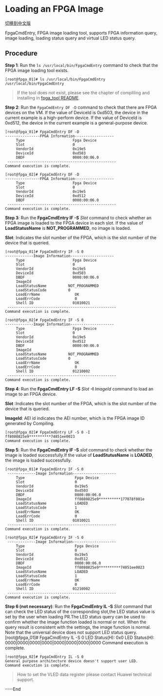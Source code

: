 Loading an FPGA Image
=====================
[切换到中文版](./load_an_fpga_image_cn.md)


FpgaCmdEntry, FPGA image loading tool, supports FPGA information query, image loading, loading status query and virtual LED status query.

Procedure
---------------------

**Step 1**:  Run the `ls /usr/local/bin/FpgaCmdEntry` command to check that the FPGA image loading tool exists.

    [root@fpga_01]# ls /usr/local/bin/FpgaCmdEntry 
	/usr/local/bin/FpgaCmdEntry
> If the tool does not exist,  please see the chapter of compliling and installing in [fpga_tool README](./../README.md).

**Step 2**: Run the `FpgaCmdEntry DF -D` command to check that there are FPGA devices on the VM. If the value of DeviceId is 0xd503, the device in the current example is a high-perform device. If the value of DeviceId is 0xd512, the device in the current example is a general-purpose device.

	[root@fpga_01]# FpgaCmdEntry DF -D 
	----------------FPGA Information------------------
	     Type			           Fpga Device
	     Slot			           0
	     VendorId			       0x19e5
	     DeviceId			       0xd503
	     DBDF			           0000:00:06.0
	 --------------------------------------------------
	Command execution is complete. 
	
	[root@fpga_02]# FpgaCmdEntry DF -D 
	----------------FPGA Information------------------
	     Type			           Fpga Device
	     Slot			           0
	     VendorId			       0x19e5
	     DeviceId			       0xd512
	     DBDF			           0000:00:06.0
	 -------------------------------------------------- 
	Command execution is complete.


**Step 3**: Run the **FpgaCmdEntry IF -S** *Slot* command to check whether an FPGA image is loaded to the FPGA device in each slot. If the value of **LoadStatusName** is **NOT_PROGRAMMED**, no image is loaded.

**Slot**: Indicates the slot number of the FPGA, which is the slot number of the device that is queried.

	[root@fpga_01]# FpgaCmdEntry IF -S 0 
	-------------Image Information--------------------
	     Type			           Fpga Device
	     Slot			           0
	     VendorId			       0x19e5
	     DeviceId			       0xd503
	     DBDF			           0000:00:06.0
	     ImageId			
	     LoadStatusName		     NOT_PROGRAMMED
	     LoadStatusCode		     0
	     LoadErrName		        OK
	     LoadErrCode		        0
	     Shell ID			       01010021
	 --------------------------------------------------
	Command execution is complete. 
	
	[root@fpga_02]# FpgaCmdEntry IF -S 0 
	-------------Image Information--------------------
	     Type			           Fpga Device
	     Slot			           0
	     VendorId			       0x19e5
	     DeviceId			       0xd512
	     DBDF			           0000:00:06.0
	     ImageId			
	     LoadStatusName		     NOT_PROGRAMMED
	     LoadStatusCode		     0
	     LoadErrName		        OK
	     LoadErrCode		        0
	     Shell ID			       01210002
	 --------------------------------------------------
	Command execution is complete.


**Step 4**: Run the **FpgaCmdEntry LF -S** *Slot* **-I** *ImageId* command to load an image to an FPGA device.

**Slot** :Indicates the slot number of the FPGA, which is the slot number of the device that is queried.

**ImageId**: AEI id indicates the AEI number, which is the FPGA image ID generated by Compiling.

	[root@fpga_02]# FpgaCmdEntry LF -S 0 -I ff8080825e9**********74851ee0023
	Command execution is complete.

**Step 5**: Run the **FpgaCmdEntry IF -S** *slot* command to check whether the image is loaded successfully.If the value of **LoadStutusName** is **LOADED**, the image is loaded successfully.

	[root@fpga_01]# FpgaCmdEntry IF -S 0 
	 -------------Image Information-------------------- 
	     Type                       Fpga Device 
	     Slot                       0 
	     VendorId                   0x19e5 
	     DeviceId                   0xd503 
	     DBDF                       0000:00:06.0 
	     ImageId                    ff8080825e9**********177078f001e 
	     LoadStatusName             LOADED 
	     LoadStatusCode             1 
	     LoadErrName                OK 
	     LoadErrCode                0 
	     Shell ID			       01010021
	 -------------------------------------------------- 
	Command execution is complete. 
	
	[root@fpga_02]# FpgaCmdEntry IF -S 0 
	 -------------Image Information-------------------- 
	     Type                       Fpga Device 
	     Slot                       0 
	     VendorId                   0x19e5 
	     DeviceId                   0xd512 
	     DBDF                       0000:00:06.0 
	     ImageId                    ff8080825e9**********74851ee0023 
	     LoadStatusName             LOADED 
	     LoadStatusCode             1 
	     LoadErrName                OK 
	     LoadErrCode                0 
	     Shell ID			       01210002
	 -------------------------------------------------- 
	Command execution is complete.


**Step 6 (not necessary)**: Run the **FpgaCmdEntry IL -S** *Slot* command that can check the LED status of the corresponding slot,the LED status value is set by the user when loading PR.The LED status query can be used to confirm whether the image function loaded is normal or not. When the query result is consistent with the settings, the image function is normal. Note that the universal device does not support LED status query.
	[root@fpga_01]# FpgaCmdEntry IL -S 0 
	LED Status(H): 0x0 
	LED Status(H): 0000|0000|0000|0000|0000|0000|0000|0000 
	Command execution is complete. 
	
	[root@fpga_02]# FpgaCmdEntry IL -S 0 
	General purpose architecture device doesn't support user LED.
	Command execution is complete.

> How to set the VLED data register please contact Huawei technical support.

\----End
